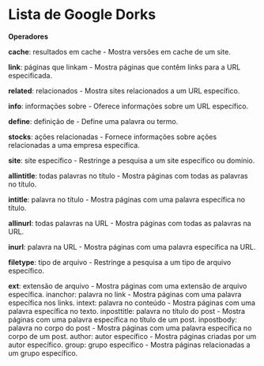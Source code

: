 # Lista de Google Dorks

**Operadores**

**cache**: resultados em cache - Mostra versões em cache de um site.

**link**: páginas que linkam - Mostra páginas que contêm links para a URL especificada.

**related**: relacionados - Mostra sites relacionados a um URL específico.

**info**: informações sobre - Oferece informações sobre um URL específico.

**define**: definição de - Define uma palavra ou termo.

**stocks**: ações relacionadas - Fornece informações sobre ações relacionadas a uma empresa específica.

**site**: site específico - Restringe a pesquisa a um site específico ou domínio.

**allintitle**: todas palavras no título - Mostra páginas com todas as palavras no título.

**intitle**: palavra no título - Mostra páginas com uma palavra específica no título.

**allinurl**: todas palavras na URL - Mostra páginas com todas as palavras na URL.

**inurl**: palavra na URL - Mostra páginas com uma palavra específica na URL.

**filetype**: tipo de arquivo - Restringe a pesquisa a um tipo de arquivo específico.

**ext**: extensão de arquivo - Mostra páginas com uma extensão de arquivo específica.
inanchor: palavra no link - Mostra páginas com uma palavra específica nos links.
intext: palavra no conteúdo - Mostra páginas com uma palavra específica no texto.
inposttitle: palavra no título do post - Mostra páginas com uma palavra específica no título de um post.
inpostbody: palavra no corpo do post - Mostra páginas com uma palavra específica no corpo de um post.
author: autor específico - Mostra páginas criadas por um autor específico.
group: grupo específico - Mostra páginas relacionadas a um grupo específico.
